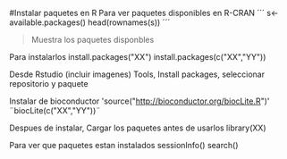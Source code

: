 #Instalar paquetes en R
Para ver paquetes disponibles en R-CRAN 
´´´
s<-available.packages()
head(rownames(s))
´´´
>Muestra los paquetes disponbles

Para instalarlos
install.packages("XX") 
install.packages(c("XX","YY"))

Desde Rstudio (incluir imagenes)
  Tools, Install packages, seleccionar repositorio y paquete
  
Instalar de bioconductor
'source("http://bioconductor.org/biocLite.R")'
¨biocLite(c("XX","YY"))¨

Despues de instalar, Cargar los paquetes antes de usarlos
library(XX)

Para ver que paquetes estan instalados
sessionInfo()
search()

